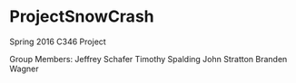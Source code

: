 # ProjectSnowCrash
Spring 2016 C346 Project

Group Members:
Jeffrey Schafer
Timothy Spalding
John Stratton
Branden Wagner
